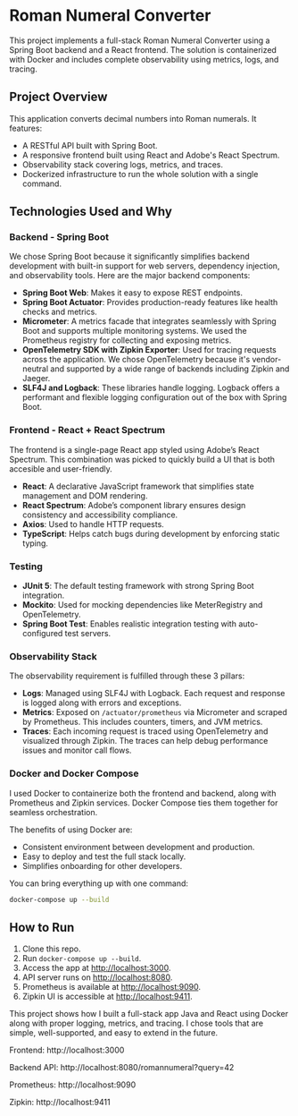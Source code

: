 # Roman Numeral Converter

This project implements a full-stack Roman Numeral Converter using a Spring Boot backend and a React frontend. The solution is containerized with Docker and includes complete observability using metrics, logs, and tracing.

## Project Overview

This application converts decimal numbers into Roman numerals. It features:

- A RESTful API built with Spring Boot.
- A responsive frontend built using React and Adobe's React Spectrum.
- Observability stack covering logs, metrics, and traces.
- Dockerized infrastructure to run the whole solution with a single command.

## Technologies Used and Why

### Backend - Spring Boot
We chose Spring Boot because it significantly simplifies backend development with built-in support for web servers, dependency injection, and observability tools. Here are the major backend components:

- **Spring Boot Web**: Makes it easy to expose REST endpoints.
- **Spring Boot Actuator**: Provides production-ready features like health checks and metrics.
- **Micrometer**: A metrics facade that integrates seamlessly with Spring Boot and supports multiple monitoring systems. We used the Prometheus registry for collecting and exposing metrics.
- **OpenTelemetry SDK with Zipkin Exporter**: Used for tracing requests across the application. We chose OpenTelemetry because it's vendor-neutral and supported by a wide range of backends including Zipkin and Jaeger.
- **SLF4J and Logback**: These libraries handle logging. Logback offers a performant and flexible logging configuration out of the box with Spring Boot.

### Frontend - React + React Spectrum
The frontend is a single-page React app styled using Adobe’s React Spectrum. This combination was picked to quickly build a UI that is both accesible and user-friendly.

- **React**: A declarative JavaScript framework that simplifies state management and DOM rendering.
- **React Spectrum**: Adobe’s component library ensures design consistency and accessibility compliance.
- **Axios**: Used to handle HTTP requests.
- **TypeScript**: Helps catch bugs during development by enforcing static typing.

### Testing
- **JUnit 5**: The default testing framework with strong Spring Boot integration.
- **Mockito**: Used for mocking dependencies like MeterRegistry and OpenTelemetry.
- **Spring Boot Test**: Enables realistic integration testing with auto-configured test servers.

### Observability Stack
The observability requirement is fulfilled through these 3 pillars:

- **Logs**: Managed using SLF4J with Logback. Each request and response is logged along with errors and exceptions.
- **Metrics**: Exposed on `/actuator/prometheus` via Micrometer and scraped by Prometheus. This includes counters, timers, and JVM metrics.
- **Traces**: Each incoming request is traced using OpenTelemetry and visualized through Zipkin. The traces can help debug performance issues and monitor call flows.

### Docker and Docker Compose
I used Docker to containerize both the frontend and backend, along with Prometheus and Zipkin services. Docker Compose ties them together for seamless orchestration.

The benefits of using Docker are:
- Consistent environment between development and production.
- Easy to deploy and test the full stack locally.
- Simplifies onboarding for other developers.

You can bring everything up with one command:
```bash
docker-compose up --build
```

## How to Run
1. Clone this repo.
2. Run `docker-compose up --build`.
3. Access the app at [http://localhost:3000](http://localhost:3000).
4. API server runs on [http://localhost:8080](http://localhost:8080).
5. Prometheus is available at [http://localhost:9090](http://localhost:9090).
6. Zipkin UI is accessible at [http://localhost:9411](http://localhost:9411).

This project shows how I built a full-stack app Java and React using Docker along with proper logging, metrics, and tracing. I chose tools that are simple, well-supported, and easy to extend in the future.


Frontend: http://localhost:3000

Backend API: http://localhost:8080/romannumeral?query=42

Prometheus: http://localhost:9090

Zipkin: http://localhost:9411
